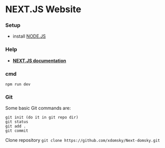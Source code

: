# NEXT.JS Website

### Setup

* install [NODE.JS](https://nodejs.org/en/)

### Help

* [**NEXT.JS documentation**](https://nextjs.org/docs) 

### cmd

```
npm run dev
```

### Git

Some basic Git commands are:
```
git init (do it in git repo dir)
git status
git add .
git commit
```
Clone repository `git clone https://github.com/xdomsky/Next-domsky.git`
